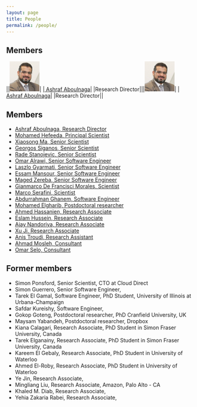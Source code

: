 ```yaml
---
layout: page
title: People
permalink: /people/
---
```


## Members

||<img class="img img-circle" src="/img/people/ashraf.jpg" height="80px" width="80px" alt="" >|
|[ Ashraf Aboulnaga](/people/ashraf/)|
|Research Director|||<img class="img img-circle" src="/img/people/ashraf.jpg" height="80px" width="80px" alt="" >|
|[ Ashraf Aboulnaga](/people/ashraf/)|
|Research Director||	

				
## Members


- [ Ashraf Aboulnaga, Research Director](/people/ashraf/)
- [ Mohamed Hefeeda, Principal Scientist](/people/mhefeeda/)
- [ Xiaosong Ma, Senior Scientist](/people/xma/)
- [ Georgos Siganos, Senior Scientist](/people/gsiganos/)
- [ Rade Stanojevic, Senior Scientist](/people/rstanojevic/)
- [Omar Alrawi, Senior Software Engineer](/people/oalrawi/)
- [ Laszlo Gyarmati, Senior Software Engineer](/people/lgyarmati/)
- [ Essam Mansour, Senior Software Engineer](/people/emansour/)
- [Maged Zereba, Senior Software Engineer](/people/mzereba/)
- [ Gianmarco De Francisci Morales, Scientist](/people/gmorales/)
- [ Marco Serafini, Scientist](/people/mserafini/)
- [Abdurrahman Ghanem, Software Engineer](/people/aghanem/)
- [ Mohamed Elgharib, Postdoctoral researcher](/people/melgharib/)
- [Ahmed Hassanien, Research Associate](/people/ahassanien/)
- [Eslam Hussein, Research Associate](/people/ehussein/)
- [Ajay Nandoriya, Research Associate](/people/anandoriya/)
- [Xu Ji, Research Associate](/people/xji/)
- [Anis Troudi, Research Assistant](/people/atroudi/)
- [Ahmad Mosleh, Consultant](/people/amosleh/)
- [Omar Selo, Consultant](/people/oselo/)



## Former members

- Simon Ponsford, Senior Scientist, CTO at Cloud Direct
- Simon Guerrero, Senior Software Engineer, 
- Tarek El Gamal, Software Engineer, PhD Student, University of Illinois at Urbana-Champaign
- Safdar Kureishy, Software Engineer, 
-  Gokop Goteng, Postdoctoral researcher, PhD Cranfield University, UK
-  Maysam Yabandeh, Postdoctoral researcher, Dropbox
- Kiana Calagari, Research Associate, PhD Student in Simon Fraser University, Canada
- Tarek Elganainy, Research Associate, PhD Student in Simon Fraser University, Canada
- Kareem El Gebaly, Research Associate, PhD Student in University of Waterloo
- Ahmed El-Roby, Research Associate, PhD Student in University of Waterloo
- Ye Jin, Research Associate, 
- Mingliang Liu, Research Associate, Amazon, Palo Alto - CA
- Khaled M. Diab, Research Associate, 
- Yehia Zakaria Rabei, Research Associate, 


